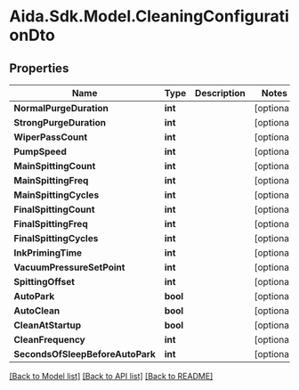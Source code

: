 # Aida.Sdk.Model.CleaningConfigurationDto

## Properties

Name | Type | Description | Notes
------------ | ------------- | ------------- | -------------
**NormalPurgeDuration** | **int** |  | [optional] 
**StrongPurgeDuration** | **int** |  | [optional] 
**WiperPassCount** | **int** |  | [optional] 
**PumpSpeed** | **int** |  | [optional] 
**MainSpittingCount** | **int** |  | [optional] 
**MainSpittingFreq** | **int** |  | [optional] 
**MainSpittingCycles** | **int** |  | [optional] 
**FinalSpittingCount** | **int** |  | [optional] 
**FinalSpittingFreq** | **int** |  | [optional] 
**FinalSpittingCycles** | **int** |  | [optional] 
**InkPrimingTime** | **int** |  | [optional] 
**VacuumPressureSetPoint** | **int** |  | [optional] 
**SpittingOffset** | **int** |  | [optional] 
**AutoPark** | **bool** |  | [optional] 
**AutoClean** | **bool** |  | [optional] 
**CleanAtStartup** | **bool** |  | [optional] 
**CleanFrequency** | **int** |  | [optional] 
**SecondsOfSleepBeforeAutoPark** | **int** |  | [optional] 

[[Back to Model list]](../README.md#documentation-for-models) [[Back to API list]](../README.md#documentation-for-api-endpoints) [[Back to README]](../README.md)

